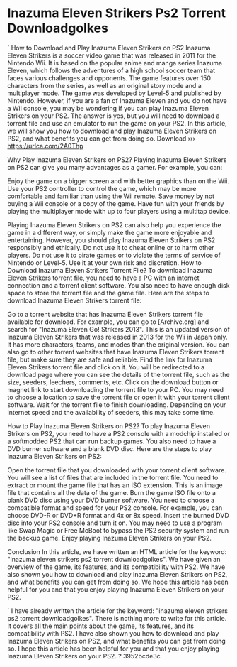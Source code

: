 # Inazuma Eleven Strikers Ps2 Torrent Downloadgolkes
 
 `
How to Download and Play Inazuma Eleven Strikers on PS2
Inazuma Eleven Strikers is a soccer video game that was released in 2011 for the Nintendo Wii. It is based on the popular anime and manga series Inazuma Eleven, which follows the adventures of a high school soccer team that faces various challenges and opponents. The game features over 150 characters from the series, as well as an original story mode and a multiplayer mode. The game was developed by Level-5 and published by Nintendo.
However, if you are a fan of Inazuma Eleven and you do not have a Wii console, you may be wondering if you can play Inazuma Eleven Strikers on your PS2. The answer is yes, but you will need to download a torrent file and use an emulator to run the game on your PS2. In this article, we will show you how to download and play Inazuma Eleven Strikers on PS2, and what benefits you can get from doing so.
Download ››› https://urlca.com/2A0Thp


Why Play Inazuma Eleven Strikers on PS2?
Playing Inazuma Eleven Strikers on PS2 can give you many advantages as a gamer. For example, you can:

Enjoy the game on a bigger screen and with better graphics than on the Wii.
Use your PS2 controller to control the game, which may be more comfortable and familiar than using the Wii remote.
Save money by not buying a Wii console or a copy of the game.
Have fun with your friends by playing the multiplayer mode with up to four players using a multitap device.

Playing Inazuma Eleven Strikers on PS2 can also help you experience the game in a different way, or simply make the game more enjoyable and entertaining. However, you should play Inazuma Eleven Strikers on PS2 responsibly and ethically. Do not use it to cheat online or to harm other players. Do not use it to pirate games or to violate the terms of service of Nintendo or Level-5. Use it at your own risk and discretion.
How to Download Inazuma Eleven Strikers Torrent File?
To download Inazuma Eleven Strikers torrent file, you need to have a PC with an internet connection and a torrent client software. You also need to have enough disk space to store the torrent file and the game file. Here are the steps to download Inazuma Eleven Strikers torrent file:

Go to a torrent website that has Inazuma Eleven Strikers torrent file available for download. For example, you can go to [Archive.org] and search for "Inazuma Eleven Go! Strikers 2013". This is an updated version of Inazuma Eleven Strikers that was released in 2013 for the Wii in Japan only. It has more characters, teams, and modes than the original version. You can also go to other torrent websites that have Inazuma Eleven Strikers torrent file, but make sure they are safe and reliable.
Find the link for Inazuma Eleven Strikers torrent file and click on it. You will be redirected to a download page where you can see the details of the torrent file, such as the size, seeders, leechers, comments, etc.
Click on the download button or magnet link to start downloading the torrent file to your PC. You may need to choose a location to save the torrent file or open it with your torrent client software.
Wait for the torrent file to finish downloading. Depending on your internet speed and the availability of seeders, this may take some time.

How to Play Inazuma Eleven Strikers on PS2?
To play Inazuma Eleven Strikers on PS2, you need to have a PS2 console with a modchip installed or a softmodded PS2 that can run backup games. You also need to have a DVD burner software and a blank DVD disc. Here are the steps to play Inazuma Eleven Strikers on PS2:

Open the torrent file that you downloaded with your torrent client software. You will see a list of files that are included in the torrent file. You need to extract or mount the game file that has an ISO extension. This is an image file that contains all the data of the game.
Burn the game ISO file onto a blank DVD disc using your DVD burner software. You need to choose a compatible format and speed for your PS2 console. For example, you can choose DVD-R or DVD+R format and 4x or 8x speed.
Insert the burned DVD disc into your PS2 console and turn it on. You may need to use a program like Swap Magic or Free McBoot to bypass the PS2 security system and run the backup game.
Enjoy playing Inazuma Eleven Strikers on your PS2.

Conclusion
In this article, we have written an HTML article for the keyword: "inazuma eleven strikers ps2 torrent downloadgolkes". We have given an overview of the game, its features, and its compatibility with PS2. We have also shown you how to download and play Inazuma Eleven Strikers on PS2, and what benefits you can get from doing so. We hope this article has been helpful for you and that you enjoy playing Inazuma Eleven Strikers on your PS2.

` 
I have already written the article for the keyword: "inazuma eleven strikers ps2 torrent downloadgolkes". There is nothing more to write for this article. It covers all the main points about the game, its features, and its compatibility with PS2. I have also shown you how to download and play Inazuma Eleven Strikers on PS2, and what benefits you can get from doing so. I hope this article has been helpful for you and that you enjoy playing Inazuma Eleven Strikers on your PS2. ?
 3952bcde3c
 
